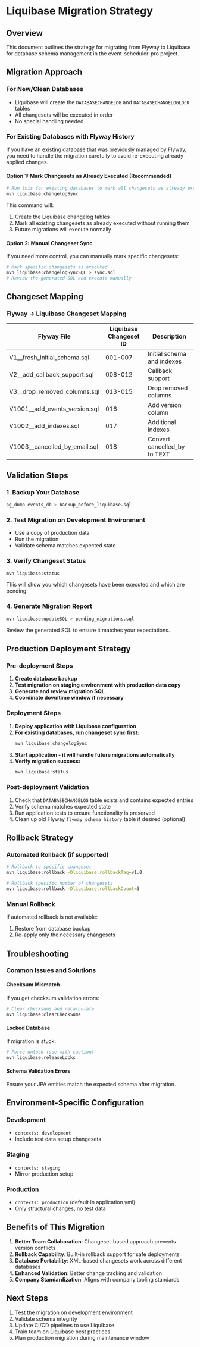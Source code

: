 # Liquibase Migration Strategy

## Overview
This document outlines the strategy for migrating from Flyway to Liquibase for database schema management in the event-scheduler-pro project.

## Migration Approach

### For New/Clean Databases
- Liquibase will create the `DATABASECHANGELOG` and `DATABASECHANGELOGLOCK` tables
- All changesets will be executed in order
- No special handling needed

### For Existing Databases with Flyway History
If you have an existing database that was previously managed by Flyway, you need to handle the migration carefully to avoid re-executing already applied changes.

#### Option 1: Mark Changesets as Already Executed (Recommended)
```bash
# Run this for existing databases to mark all changesets as already executed
mvn liquibase:changelogSync
```

This command will:
1. Create the Liquibase changelog tables
2. Mark all existing changesets as already executed without running them
3. Future migrations will execute normally

#### Option 2: Manual Changeset Sync
If you need more control, you can manually mark specific changesets:

```bash
# Mark specific changesets as executed
mvn liquibase:changelogSyncSQL > sync.sql
# Review the generated SQL and execute manually
```

## Changeset Mapping

### Flyway → Liquibase Changeset Mapping
| Flyway File | Liquibase Changeset ID | Description |
|-------------|------------------------|-------------|
| V1__fresh_initial_schema.sql | 001-007 | Initial schema and indexes |
| V2__add_callback_support.sql | 008-012 | Callback support |
| V3__drop_removed_columns.sql | 013-015 | Drop removed columns |
| V1001__add_events_version.sql | 016 | Add version column |
| V1002__add_indexes.sql | 017 | Additional indexes |
| V1003__cancelled_by_email.sql | 018 | Convert cancelled_by to TEXT |

## Validation Steps

### 1. Backup Your Database
```bash
pg_dump events_db > backup_before_liquibase.sql
```

### 2. Test Migration on Development Environment
- Use a copy of production data
- Run the migration
- Validate schema matches expected state

### 3. Verify Changeset Status
```bash
mvn liquibase:status
```

This will show you which changesets have been executed and which are pending.

### 4. Generate Migration Report
```bash
mvn liquibase:updateSQL > pending_migrations.sql
```

Review the generated SQL to ensure it matches your expectations.

## Production Deployment Strategy

### Pre-deployment Steps
1. **Create database backup**
2. **Test migration on staging environment with production data copy**
3. **Generate and review migration SQL**
4. **Coordinate downtime window if necessary**

### Deployment Steps
1. **Deploy application with Liquibase configuration**
2. **For existing databases, run changeset sync first:**
   ```bash
   mvn liquibase:changelogSync
   ```
3. **Start application - it will handle future migrations automatically**
4. **Verify migration success:**
   ```bash
   mvn liquibase:status
   ```

### Post-deployment Validation
1. Check that `DATABASECHANGELOG` table exists and contains expected entries
2. Verify schema matches expected state
3. Run application tests to ensure functionality is preserved
4. Clean up old Flyway `flyway_schema_history` table if desired (optional)

## Rollback Strategy

### Automated Rollback (if supported)
```bash
# Rollback to specific changeset
mvn liquibase:rollback -Dliquibase.rollbackTag=v1.0

# Rollback specific number of changesets
mvn liquibase:rollback -Dliquibase.rollbackCount=3
```

### Manual Rollback
If automated rollback is not available:
1. Restore from database backup
2. Re-apply only the necessary changesets

## Troubleshooting

### Common Issues and Solutions

#### Checksum Mismatch
If you get checksum validation errors:
```bash
# Clear checksums and recalculate
mvn liquibase:clearCheckSums
```

#### Locked Database
If migration is stuck:
```bash
# Force unlock (use with caution)
mvn liquibase:releaseLocks
```

#### Schema Validation Errors
Ensure your JPA entities match the expected schema after migration.

## Environment-Specific Configuration

### Development
- `contexts: development`
- Include test data setup changesets

### Staging  
- `contexts: staging`
- Mirror production setup

### Production
- `contexts: production` (default in application.yml)
- Only structural changes, no test data

## Benefits of This Migration

1. **Better Team Collaboration**: Changeset-based approach prevents version conflicts
2. **Rollback Capability**: Built-in rollback support for safe deployments  
3. **Database Portability**: XML-based changesets work across different databases
4. **Enhanced Validation**: Better change tracking and validation
5. **Company Standardization**: Aligns with company tooling standards

## Next Steps

1. Test the migration on development environment
2. Validate schema integrity
3. Update CI/CD pipelines to use Liquibase
4. Train team on Liquibase best practices
5. Plan production migration during maintenance window
